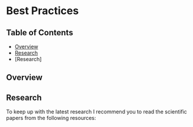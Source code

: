 # Best Practices

## Table of Contents

- [Overview](#overview)
- [Research](#research)
- [Research]

## Overview

## Research

To keep up with the latest research I recommend you to read the scientific papers from the following resources: 

<!-- ToDo: Add resources to follow -->
